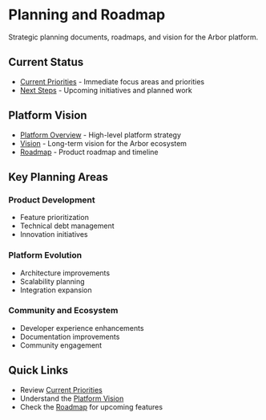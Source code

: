 # Planning and Roadmap

Strategic planning documents, roadmaps, and vision for the Arbor platform.

## Current Status
- [Current Priorities](./current-priorities.md) - Immediate focus areas and priorities
- [Next Steps](./next-steps.md) - Upcoming initiatives and planned work

## Platform Vision
- [Platform Overview](./overview.md) - High-level platform strategy
- [Vision](./vision.md) - Long-term vision for the Arbor ecosystem
- [Roadmap](./roadmap.md) - Product roadmap and timeline

## Key Planning Areas

### Product Development
- Feature prioritization
- Technical debt management
- Innovation initiatives

### Platform Evolution
- Architecture improvements
- Scalability planning
- Integration expansion

### Community and Ecosystem
- Developer experience enhancements
- Documentation improvements
- Community engagement

## Quick Links
- Review [Current Priorities](./current-priorities.md)
- Understand the [Platform Vision](./vision.md)
- Check the [Roadmap](./roadmap.md) for upcoming features